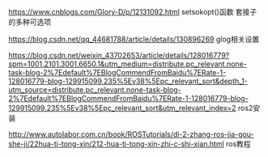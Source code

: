 https://www.cnblogs.com/Glory-D/p/12131092.html
setsokopt()函数 套接子的多种可选项

https://blog.csdn.net/qq_44681788/article/details/130896269
glog相关设置

https://blog.csdn.net/weixin_43702653/article/details/128016779?spm=1001.2101.3001.6650.1&utm_medium=distribute.pc_relevant.none-task-blog-2%7Edefault%7EBlogCommendFromBaidu%7ERate-1-128016779-blog-129915099.235%5Ev38%5Epc_relevant_sort&depth_1-utm_source=distribute.pc_relevant.none-task-blog-2%7Edefault%7EBlogCommendFromBaidu%7ERate-1-128016779-blog-129915099.235%5Ev38%5Epc_relevant_sort&utm_relevant_index=2
ros2安装


http://www.autolabor.com.cn/book/ROSTutorials/di-2-zhang-ros-jia-gou-she-ji/22hua-ti-tong-xin/212-hua-ti-tong-xin-zhi-c-shi-xian.html
ros教程
